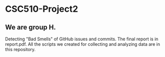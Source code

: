 # CSC510-Project2
## We are group H.
Detecting "Bad Smells" of GitHub issues and commits.
The final report is in report.pdf. All the scripts we created for collecting and analyzing data are in this repository. 
